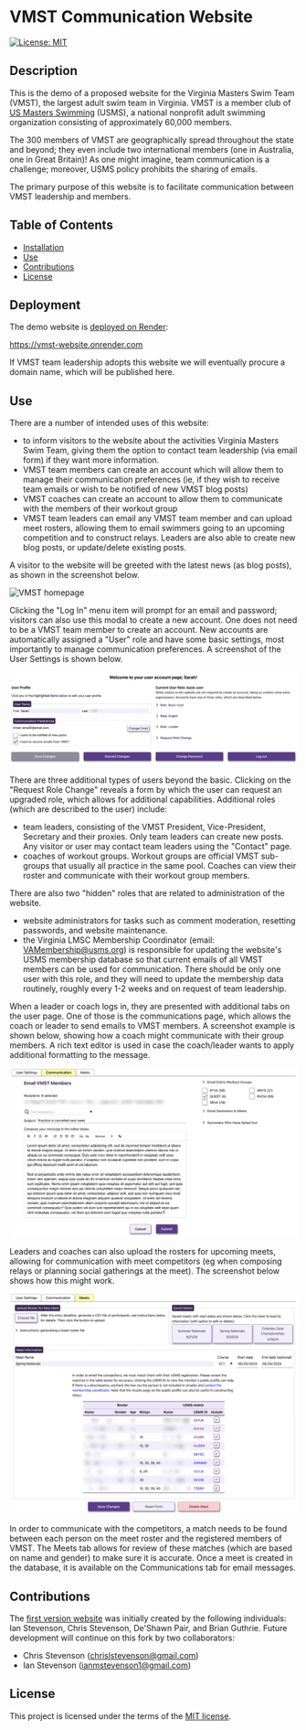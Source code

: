 # VMST Communication Website

[![License: MIT](https://img.shields.io/badge/License-MIT-yellow.svg)](https://opensource.org/licenses/MIT)

## Description
This is the demo of a proposed website for the Virginia Masters Swim Team (VMST), the largest adult swim team in Virginia. VMST is a member club of [US Masters Swimming](https://www.usms.org) (USMS), a national nonprofit adult swimming organization consisting of approximately 60,000 members.

The 300 members of VMST are geographically spread throughout the state and beyond; they even include two international members (one in Australia, one in Great Britain)! As one might imagine, team communication is a challenge; moreover, USMS policy prohibits the sharing of emails.

The primary purpose of this website is to facilitate communication between VMST leadership and members.

## Table of Contents
- [Installation](#installation)
- [Use](#use)
- [Contributions](#contributions)
- [License](#license)

## Deployment
The demo website is [deployed on Render](https://vmst-website.onrender.com):

<https://vmst-website.onrender.com>

If VMST team leadership adopts this website we will eventually procure a domain name, which will be published here.

## Use

There are a number of intended uses of this website:

- to inform visitors to the website about the activities Virginia Masters Swim Team, giving them the option to contact team leadership (via email form) if they want more information.
- VMST team members can create an account which will allow them to manage their communication preferences (ie, if they wish to receive team emails or wish to be notified of new VMST blog posts)
- VMST coaches can create an account to allow them to communicate with the members of their workout group
- VMST team leaders can email any VMST team member and can upload meet rosters, allowing them to email swimmers going to an upcoming competition and to construct relays. Leaders are also able to create new blog posts, or update/delete existing posts.

A visitor to the website will be greeted with the latest news (as blog posts), as shown in the screenshot below.

![VMST homepage](VMST_Website_ScreenShot.png)

Clicking the "Log In" menu item will prompt for an email and password; visitors can also use this modal to create a new account. One does not need to be a VMST team member to create an account. New accounts are automatically assigned a "User" role and have some basic settings, most importantly to manage communication preferences. A screenshot of the User Settings is shown below.

![User Settings](UserSettings.png)

There are three additional types of users beyond the basic. Clicking on the "Request Role Change" reveals a form by which the user can request an upgraded role, which allows for additional capabilities. Additional roles (which are described to the user) include:

- team leaders, consisting of the VMST President, Vice-President, Secretary and their proxies. Only team leaders can create new posts. Any visitor or user may contact team leaders using the "Contact" page.
- coaches of workout groups. Workout groups are official VMST sub-groups that usually all practice in the same pool. Coaches can view their roster and communicate with their workout group members.

There are also two "hidden" roles that are related to administration of the website.

- website administrators for tasks such as comment moderation, resetting passwords, and website maintenance.
- the Virginia LMSC Membership Coordinator (email: VAMembership@usms.org) is responsible for updating the website's USMS membership database so that current emails of all VMST members can be used for communication. There should be only one user with this role, and they will need to update the membership data routinely, roughly every 1-2 weeks and on request of team leadership.

When a leader or coach logs in, they are presented with additional tabs on the user page. One of those is the communications page, which allows the coach or leader to send emails to VMST members. A screenshot example is shown below, showing how a coach might communicate with their group members. A rich text editor is used in case the coach/leader wants to apply additional formatting to the message.

![WO group email](Communication-Groups.png)

Leaders and coaches can also upload the rosters for upcoming meets, allowing for communication with meet competitors (eg when composing relays or planning social gatherings at the meet). The screenshot below shows how this might work.

![Meets Management](MeetsPage.png)

In order to communicate with the competitors, a match needs to be found between each person on the meet roster and the registered members of VMST. The Meets tab allows for review of these matches (which are based on name and gender) to make sure it is accurate. Once a meet is created in the database, it is available on the Communications tab for email messages.

## Contributions
The [first version website](https://github.com/Spikey1289/VMST-Communication-Website) was initially created by the following individuals: Ian Stevenson, Chris Stevenson, De'Shawn Pair, and Brian Guthrie. Future development will continue on this fork by two collaborators:

- Chris Stevenson (chrislstevenson@gmail.com)
- Ian Stevenson (ianmstevenson1@gmail.com)

## License
This project is licensed under the terms of the [MIT license](https://opensource.org/licenses/MIT).
